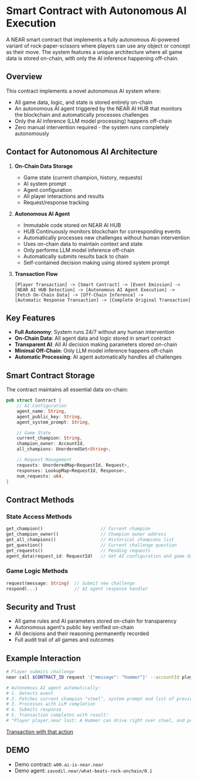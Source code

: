 # Smart Contract with Autonomous AI Execution

A NEAR smart contract that implements a fully autonomous AI-powered variant of rock-paper-scissors where players can use any object or concept as their move. The system features a unique architecture where all game data is stored on-chain, with only the AI inference happening off-chain.

## Overview

This contract implements a novel autonomous AI system where:
- All game data, logic, and state is stored entirely on-chain
- An autonomous AI agent triggered by the NEAR AI HUB that monitors the blockchain and automatically processes challenges
- Only the AI inference (LLM model processing) happens off-chain
- Zero manual intervention required - the system runs completely autonomously

## Contact for Autonomous AI Architecture

1. **On-Chain Data Storage**
    - Game state (current champion, history, requests)
    - AI system prompt
    - Agent configuration
    - All player interactions and results
    - Request/response tracking

2. **Autonomous AI Agent**
    - Immutable code stored on NEAR AI HUB
    - HUB Continuously monitors blockchain for corresponding events
    - Automatically processes new challenges without human intervention
    - Uses on-chain data to maintain context and state
    - Only performs LLM model inference off-chain
    - Automatically submits results back to chain
    - Self-contained decision making using stored system prompt

3. **Transaction Flow**
   ```
   [Player Transaction] -> [Smart Contract] -> [Event Emission] ->
   [NEAR AI HUB Detection] -> [Autonomous AI Agent Execution] -> 
   [Fetch On-Chain Data] -> [Off-Chain Inference] ->
   [Automatic Response Transaction] -> [Complete Original Transaction]
   ```

## Key Features

- **Full Autonomy**: System runs 24/7 without any human intervention
- **On-Chain Data**: All agent data and logic stored in smart contract
- **Transparent AI**: All AI decision making parameters stored on-chain
- **Minimal Off-Chain**: Only LLM model inference happens off-chain
- **Automatic Processing**: AI agent automatically handles all challenges

## Smart Contract Storage

The contract maintains all essential data on-chain:

```rust
pub struct Contract {
    // AI Configuration
    agent_name: String,
    agent_public_key: String,
    agent_system_prompt: String,

    // Game State
    current_champion: String,
    champion_owner: AccountId,
    all_champions: UnorderedSet<String>,

    // Request Management
    requests: UnorderedMap<RequestId, Request>,
    responses: LookupMap<RequestId, Response>,
    num_requests: u64,
}
```
## Contract Methods

### State Access Methods
```rust
get_champion()                      // Current champion
get_champion_owner()                // Champion owner address
get_all_champions()                 // Historical champions list
get_question()                      // Current challenge question
get_requests()                      // Pending requests
agent_data(request_id: RequestId)   // Get AI configuration and game data
```

### Game Logic Methods
```rust
request(message: String)  // Submit new challenge
respond(...)              // AI agent response handler
```

## Security and Trust

- All game rules and AI parameters stored on-chain for transparency
- Autonomous agent's public key verified on-chain
- All decisions and their reasoning permanently recorded
- Full audit trail of all games and outcomes

## Example Interaction

```bash
# Player submits challenge
near call $CONTRACT_ID request '{"message": "hummer"}' --accountId player.near

# Autonomous AI agent automatically:
# 1. Detects event
# 2. Fetches current champion "steel", system prompt and list of previous champions
# 3. Processes with LLM completion
# 4. Submits response
# 5. Transaction completes with result:
# "Player player.near lost: A Hummer can drive right over steel, and probably over your opponent's ego too."
```
[Transaction with that action](https://nearblocks.io/txns/59xDG5Cnpy1ck1SN9YW32cNcd6vBa68SNaoFJW24erH2#execution)

## DEMO 

- Demo contract: `w00.ai-is-near.near`
- Demo agent: `zavodil.near/what-beats-rock-onchain/0.1`